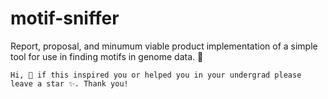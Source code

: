 # motif-sniffer
Report, proposal, and minumum viable product implementation of a simple tool for use in finding motifs in genome data. 🧬

```Hi, 👋 if this inspired you or helped you in your undergrad please leave a star ✨. Thank you!```
